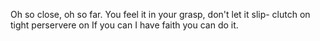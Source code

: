 Oh so close, oh so far.
You feel it in your grasp, 
don't let it slip-
clutch on tight
perservere on
If you can
I have
faith
you 
can
do 
it. 
